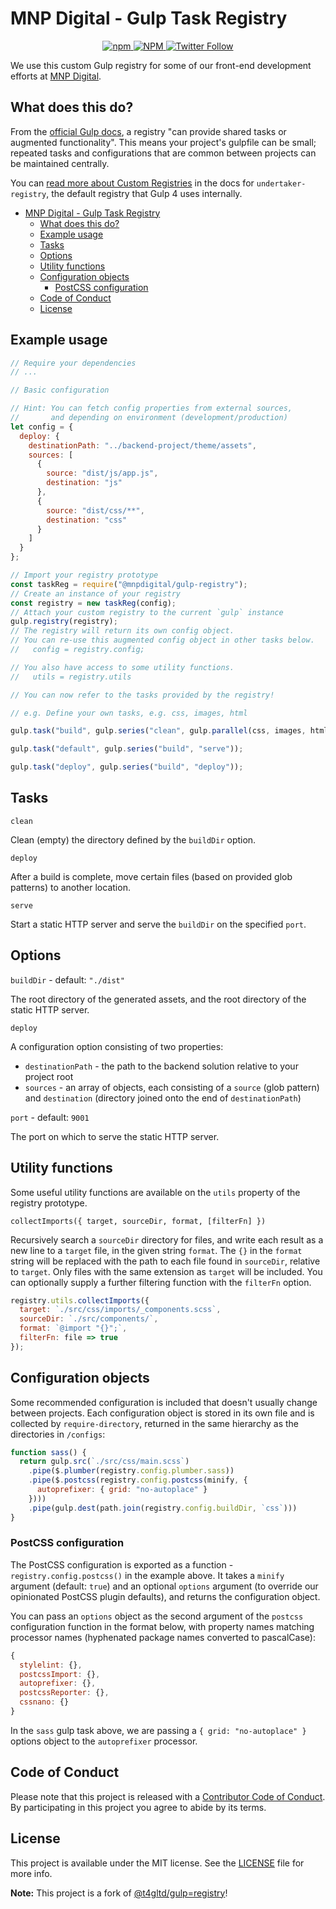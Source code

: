 # MNP Digital - Gulp Task Registry

<p align="center">
  <a href="https://www.npmjs.com/package/@mnpdigital/gulp-registry">
   <img alt="npm" src="https://img.shields.io/npm/v/@mnpdigital/gulp-registry?color=green&label=Npm%20version&style=for-the-badge">
  </a>
  <a href="https://github.com/MNP-Digital/gulp-registry/blob/master/LICENSE.md">
    <img alt="NPM" src="https://img.shields.io/npm/l/@mnpdigital/gulp-registry?color=gree&style=for-the-badge">
  </a>
  <a href="https://twitter.com/MNP_LLP">
    <img alt="Twitter Follow" src="https://img.shields.io/twitter/follow/MNP_LLP?color=%2300acee&style=for-the-badge">
  </a>
</p>


We use this custom Gulp registry for some of our front-end development efforts at [MNP Digital](https://mnpdigital.ca/).

## What does this do?

From the [official Gulp docs](https://github.com/gulpjs/gulp/blob/master/docs/api/registry.md), a registry "can provide shared tasks or augmented functionality". This means your project's gulpfile can be small; repeated tasks and configurations that are common between projects can be maintained centrally.

You can [read more about Custom Registries](https://github.com/gulpjs/undertaker-registry#custom-registries) in the docs for `undertaker-registry`, the default registry that Gulp 4 uses internally.

<!-- TOC -->
* [MNP Digital - Gulp Task Registry](#mnp-digital---gulp-task-registry)
  * [What does this do?](#what-does-this-do)
  * [Example usage](#example-usage)
  * [Tasks](#tasks)
  * [Options](#options)
  * [Utility functions](#utility-functions)
  * [Configuration objects](#configuration-objects)
    * [PostCSS configuration](#postcss-configuration)
  * [Code of Conduct](#code-of-conduct)
  * [License](#license)
<!-- TOC -->


## Example usage

```js
// Require your dependencies
// ...

// Basic configuration

// Hint: You can fetch config properties from external sources,
//       and depending on environment (development/production)
let config = {
  deploy: {
    destinationPath: "../backend-project/theme/assets",
    sources: [
      {
        source: "dist/js/app.js",
        destination: "js"
      },
      {
        source: "dist/css/**",
        destination: "css"
      }
    ]
  }
};

// Import your registry prototype
const taskReg = require("@mnpdigital/gulp-registry");
// Create an instance of your registry
const registry = new taskReg(config);
// Attach your custom registry to the current `gulp` instance
gulp.registry(registry);
// The registry will return its own config object.
// You can re-use this augmented config object in other tasks below.
//   config = registry.config;

// You also have access to some utility functions.
//   utils = registry.utils

// You can now refer to the tasks provided by the registry!

// e.g. Define your own tasks, e.g. css, images, html

gulp.task("build", gulp.series("clean", gulp.parallel(css, images, html)));

gulp.task("default", gulp.series("build", "serve"));

gulp.task("deploy", gulp.series("build", "deploy"));
```

## Tasks

`clean`

Clean (empty) the directory defined by the `buildDir` option.

`deploy`

After a build is complete, move certain files (based on provided glob patterns) to another location.

`serve`

Start a static HTTP server and serve the `buildDir` on the specified `port`.

## Options

`buildDir` - default:  `"./dist"`

The root directory of the generated assets, and the root directory of the static HTTP server.

`deploy`

A configuration option consisting of two properties:

- `destinationPath` - the path to the backend solution relative to your project root
- `sources` - an array of objects, each consisting of a `source` (glob pattern) and `destination` (directory joined onto the end of `destinationPath`)

`port` - default: `9001`

The port on which to serve the static HTTP server.

## Utility functions

Some useful utility functions are available on the `utils` property of the registry prototype.

`collectImports({ target, sourceDir, format, [filterFn] })`

Recursively search a `sourceDir` directory for files, and write each result as a new line to a `target` file, in the given string `format`. The `{}` in the `format` string will be replaced with the path to each file found in `sourceDir`, relative to `target`. Only files with the same extension as `target` will be included. You can optionally supply a further filtering function with the `filterFn` option.

```js
registry.utils.collectImports({
  target: `./src/css/imports/_components.scss`,
  sourceDir: `./src/components/`,
  format: `@import "{}";`,
  filterFn: file => true
});
```

## Configuration objects

Some recommended configuration is included that doesn't usually change between projects. Each configuration object is stored in its own file and is collected by `require-directory`, returned in the same hierarchy as the directories in `/configs`:

```js
function sass() {
  return gulp.src(`./src/css/main.scss`)
    .pipe($.plumber(registry.config.plumber.sass))
    .pipe($.postcss(registry.config.postcss(minify, {
      autoprefixer: { grid: "no-autoplace" }
    })))
    .pipe(gulp.dest(path.join(registry.config.buildDir, `css`)))
}
```

### PostCSS configuration

The PostCSS configuration is exported as a function - `registry.config.postcss()` in the example above. It takes a `minify` argument (default: `true`) and an optional `options` argument (to override our opinionated PostCSS plugin defaults), and returns the configuration object.

You can pass an `options` object as the second argument of the `postcss` configuration function in the format below, with property names matching processor names (hyphenated package names converted to pascalCase):

```js
{
  stylelint: {},
  postcssImport: {},
  autoprefixer: {},
  postcssReporter: {},
  cssnano: {}
}
```

In the `sass` gulp task above, we are passing a `{ grid: "no-autoplace" }` options object to the `autoprefixer` processor.

## Code of Conduct

Please note that this project is released with a [Contributor Code of Conduct][cc]. By participating in this project you agree to abide by its terms.

[cc]: https://github.com/MNP-Digital/gulp-registry/blob/master/CODE_OF_CONDUCT.md

## License

This project is available under the MIT license. See the [LICENSE] file for more info.

[license]: https://github.com/MNP-Digital/gulp-registry/blob/master/LICENSE.md

**Note:** This project is a fork of [@t4gltd/gulp=registry](https://github.com/T4GLTD/gulp-registry)!
